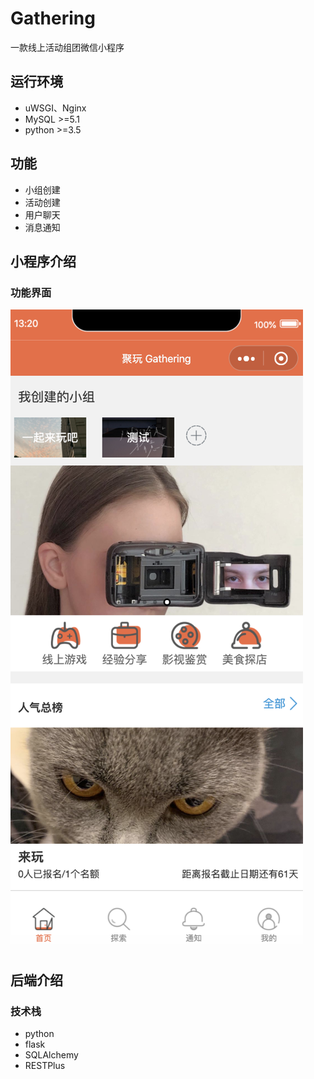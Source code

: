 # Gathering
一款线上活动组团微信小程序

## 运行环境
- uWSGI、Nginx
- MySQL >=5.1
- python >=3.5

## 功能
- 小组创建
- 活动创建
- 用户聊天
- 消息通知

## 小程序介绍
### 功能界面
![](https://github.com/939682389/gathering/blob/master/WX20201002-132028@2x.png)

## 后端介绍
### 技术栈
- python
- flask
- SQLAlchemy
- RESTPlus
